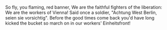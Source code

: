  So fly, you flaming, red banner, We are the faithful fighters of the liberation: We are the workers of Vienna! Said once a soldier,
"Achtung West Berlin, seien sie vorsichtig". Before the good times come back you'd have long kicked the bucket so march on in our workers' Einheitsfront!

